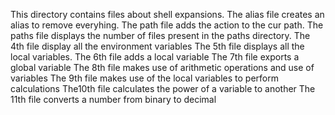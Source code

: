 This directory contains files about shell expansions.
The alias file creates an alias to remove everyhing.
The path file adds the action to the cur path.
The paths file displays the number of files present in the paths directory.
The 4th file display all the environment variables
The 5th file displays all the local variables.
The 6th file adds a local variable
The 7th file exports a global variable
The 8th file makes use of arithmetic operations and use of variables
The 9th file makes use of the local variables to perform calculations
The10th file calculates the power of a variable to another
The 11th file converts a number from binary to decimal
